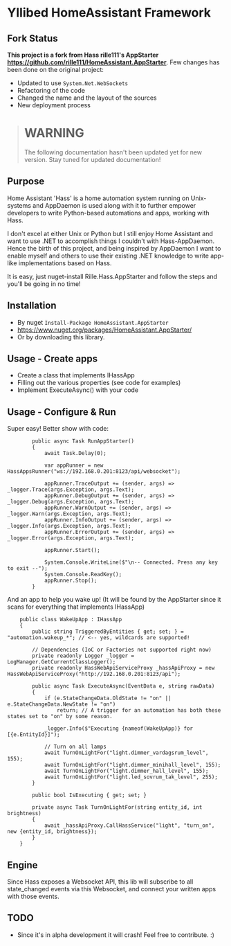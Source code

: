 ﻿# Yllibed HomeAssistant Framework

## Fork Status

**This project is a fork from Hass rille111's AppStarter <https://github.com/rille111/HomeAssistant.AppStarter>**. Few changes has been done on the original project:

* Updated to use `System.Net.WebSockets`
* Refactoring of the code
* Changed the name and the layout of the sources
* New deployment process

> # **WARNING**
> The following documentation hasn't been updated yet for new version. Stay tuned for updated documentation!

## Purpose

Home Assistant 'Hass' is a home automation system running on Unix-systems and AppDaemon is used along with it to further empower developers to write Python-based automations and apps, working with Hass.

I don't excel at either Unix or Python but I still enjoy Home Assistant and want to use .NET to accomplish things I couldn't with Hass-AppDaemon.
Hence the birth of this project, and being inspired by AppDaemon I want to enable myself and others to use their existing .NET knowledge to write app-like implementations based on Hass.

It is easy, just nuget-install Rille.Hass.AppStarter and follow the steps and you'll be going in no time!

## Installation

* By nuget
`Install-Package HomeAssistant.AppStarter`
* https://www.nuget.org/packages/HomeAssistant.AppStarter/
* Or by downloading this library.

## Usage - Create apps

* Create a class that implements IHassApp
* Filling out the various properties (see code for examples)
* Implement ExecuteAsync() with your code

## Usage - Configure & Run 

Super easy! Better show with code:
``` CSharp
        public async Task RunAppStarter()
        {
            await Task.Delay(0);

            var appRunner = new HassAppsRunner("ws://192.168.0.201:8123/api/websocket");

            appRunner.TraceOutput += (sender, args) => _logger.Trace(args.Exception, args.Text);
            appRunner.DebugOutput += (sender, args) => _logger.Debug(args.Exception, args.Text);
            appRunner.WarnOutput += (sender, args) => _logger.Warn(args.Exception, args.Text);
            appRunner.InfoOutput += (sender, args) => _logger.Info(args.Exception, args.Text);
            appRunner.ErrorOutput += (sender, args) => _logger.Error(args.Exception, args.Text);

            appRunner.Start();

            System.Console.WriteLine($"\n-- Connected. Press any key to exit --");
            System.Console.ReadKey();
            appRunner.Stop();
        }
```

And an app to help you wake up! (It will be found by the AppStarter since it scans for everything that implements IHassApp)
``` CSharp
    public class WakeUpApp : IHassApp
    {
        public string TriggeredByEntities { get; set; } = "automation.wakeup_*"; // <-- yes, wildcards are supported!

        // Dependencies (IoC or Factories not supported right now)
        private readonly Logger _logger = LogManager.GetCurrentClassLogger();
        private readonly HassWebApiServiceProxy _hassApiProxy = new HassWebApiServiceProxy("http://192.168.0.201:8123/api");

        public async Task ExecuteAsync(EventData e, string rawData)
        {
            if (e.StateChangeData.OldState != "on" || e.StateChangeData.NewState != "on")
                return; // A trigger for an automation has both these states set to "on" by some reason.

            _logger.Info($"Executing {nameof(WakeUpApp)} for [{e.EntityId}]");

            // Turn on all lamps
            await TurnOnLightFor("light.dimmer_vardagsrum_level", 155);
            await TurnOnLightFor("light.dimmer_minihall_level", 155);
            await TurnOnLightFor("light.dimmer_hall_level", 155);
            await TurnOnLightFor("light.led_sovrum_tak_level", 255);
        }

        public bool IsExecuting { get; set; }

        private async Task TurnOnLightFor(string entity_id, int brightness)
        {
            await _hassApiProxy.CallHassService("light", "turn_on", new {entity_id, brightness});
        }
    }
```

## Engine

Since Hass exposes a Websocket API, this lib will subscribe to all state_changed events via this Websocket, and connect your written apps with those events.

## TODO

* Since it's in alpha development it will crash! Feel free to contribute. :)
